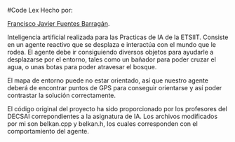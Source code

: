 #Code Lex
Hecho por:

[Francisco Javier Fuentes Barragán](https://github.com/11Afro11).


Inteligencia artificial realizada para las Practicas de IA de la ETSIIT.
Consiste en un agente reactivo que se desplaza e interactúa con el mundo que le rodea.
El agente debe ir consiguiendo diversos objetos para ayudarle a desplazarse por el entorno, tales como un bañador para poder cruzar el agua, o unas botas para poder atravesar el bosque.

El mapa de entorno puede no estar orientado, así que nuestro agente deberá de encontrar puntos de GPS para conseguir orientarse y así poder contrastar la solución correctamente.

El código original del proyecto ha sido proporcionado por los profesores del DECSAI correpondientes a la asignatura de IA.
Los archivos modificados por mi son belkan.cpp y belkan.h, los cuales corresponden con el comportamiento del agente.
